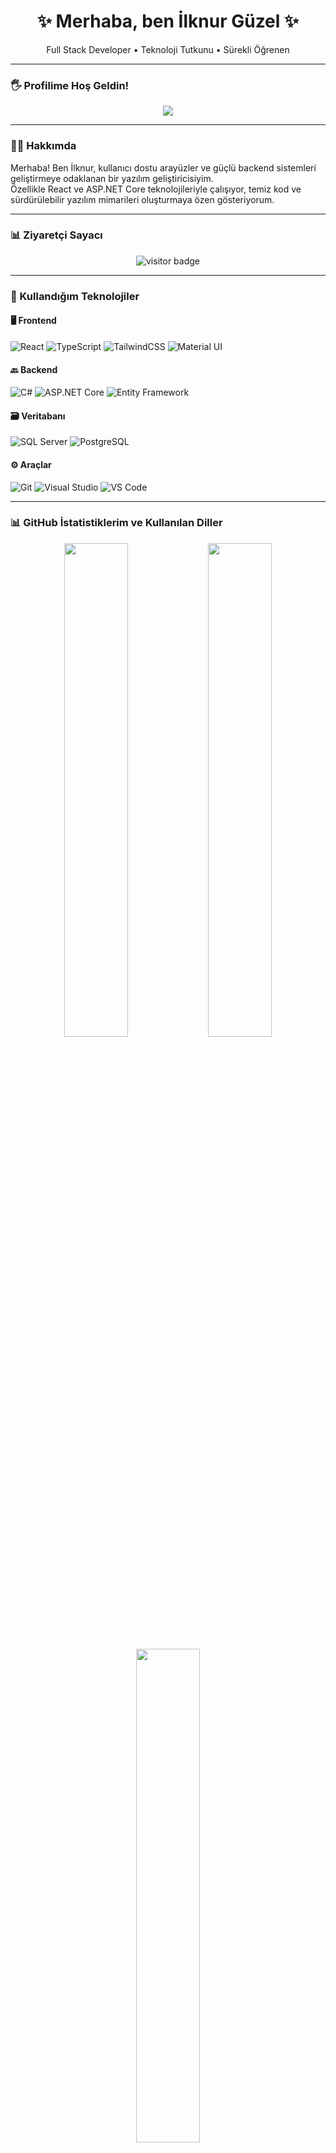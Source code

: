 <h1 align="center">✨ Merhaba, ben İlknur Güzel ✨</h1>
<p align="center">
  Full Stack Developer • Teknoloji Tutkunu • Sürekli Öğrenen
</p>

---

### 🖐️ Profilime Hoş Geldin!
<p align="center">
  <img src="https://readme-typing-svg.herokuapp.com?color=DD66CC&size=25&center=true&vCenter=true&width=450&lines=Merhaba+ben+İlknur!;Full+Stack+Developer;React+%2F+.NET+Core+Tutkunu;Projelerimi+incelemeyi+unutma!" />
</p>

---

### 👩‍💻 Hakkımda
Merhaba! Ben İlknur, kullanıcı dostu arayüzler ve güçlü backend sistemleri geliştirmeye odaklanan bir yazılım geliştiricisiyim.  
Özellikle React ve ASP.NET Core teknolojileriyle çalışıyor, temiz kod ve sürdürülebilir yazılım mimarileri oluşturmaya özen gösteriyorum.

---

### 📊 Ziyaretçi Sayacı
<p align="center">
  <img src="https://komarev.com/ghpvc/?username=ilknrgzll&label=Ziyaretçi+Sayısı&color=blue&style=flat" alt="visitor badge"/>
</p>

---


### 🔧 Kullandığım Teknolojiler

#### 🖥️ Frontend
![React](https://img.shields.io/badge/-React-20232A?style=flat&logo=react)
![TypeScript](https://img.shields.io/badge/-TypeScript-3178C6?style=flat&logo=typescript)
![TailwindCSS](https://img.shields.io/badge/-TailwindCSS-06B6D4?style=flat&logo=tailwind-css)
![Material UI](https://img.shields.io/badge/-MUI-007FFF?style=flat&logo=mui)

#### 🔙 Backend
![C#](https://img.shields.io/badge/-C%23-239120?style=flat&logo=c-sharp)
![ASP.NET Core](https://img.shields.io/badge/-ASP.NET-512BD4?style=flat&logo=.net)
![Entity Framework](https://img.shields.io/badge/-Entity%20Framework-6DB33F?style=flat&logo=ef)

#### 🗃️ Veritabanı
![SQL Server](https://img.shields.io/badge/-SQL%20Server-CC2927?style=flat&logo=microsoft-sql-server)
![PostgreSQL](https://img.shields.io/badge/-PostgreSQL-4169E1?style=flat&logo=postgresql)

#### ⚙️ Araçlar
![Git](https://img.shields.io/badge/-Git-F05032?style=flat&logo=git)
![Visual Studio](https://img.shields.io/badge/-Visual%20Studio-5C2D91?style=flat&logo=visual-studio)
![VS Code](https://img.shields.io/badge/-VS%20Code-007ACC?style=flat&logo=visual-studio-code)

---

### 📊 GitHub İstatistiklerim ve Kullanılan Diller

<p align="center">
  <img src="https://github-readme-stats.vercel.app/api?username=ilknrgzll&show_icons=true&theme=radical&hide_title=true" width="45%" />
  <img src="https://github-readme-stats.vercel.app/api/top-langs/?username=ilknrgzll&layout=compact&theme=radical" width="45%" />
</p>

<p align="center">
  <img src="https://github-readme-streak-stats.herokuapp.com/?user=ilknrgzll&theme=radical&hide_title=true" width="45%" />
</p>


### 📫 Bana Ulaşın

<p align="center">
  <a href="mailto:ilknrgzl99@gmail.com">
    <img src="https://img.shields.io/badge/E-posta-Gönder-EA4335?style=for-the-badge&logo=gmail&logoColor=white" />
  </a>
  <a href="https://linkedin.com/in/ilknrgzl">
    <img src="https://img.shields.io/badge/LinkedIn-Profili-0A66C2?style=for-the-badge&logo=linkedin&logoColor=white" />
  </a>
  <a href="https://github.com/ilknrgzll">
    <img src="https://img.shields.io/badge/GitHub-Profil-181717?style=for-the-badge&logo=github&logoColor=white" />
  </a>
</p>

</p>

---

<p align="center">💡 "Kod, düşünen bir zihnin sanatıdır." 💡</p>
